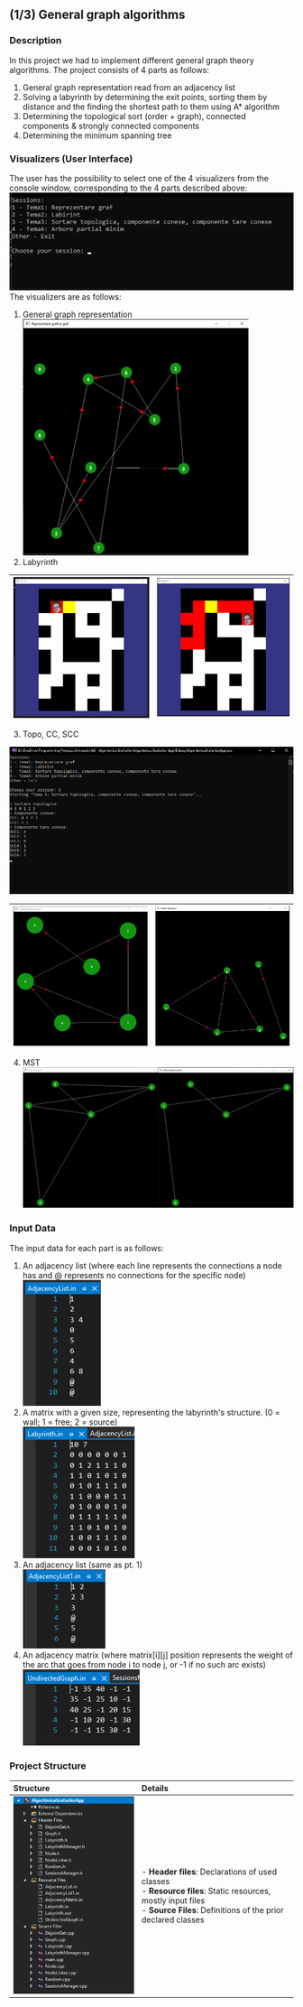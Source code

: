 ## (1/3) General graph algorithms

### Description
In this project we had to implement different general graph theory algorithms. The project consists of 4 parts as follows:
1. General graph representation read from an adjacency list
2. Solving a labyrinth by determining the exit points, sorting them by distance and the finding the shortest path to them using A* algorithm
3. Determining the topological sort (order + graph), connected components & strongly connected components
4. Determining the minimum spanning tree

### Visualizers (User Interface)
The user has the possibility to select one of the 4 visualizers from the console window, corresponding to the 4 parts described above:
<br>![](../showcase/L1_menu_0.png)
<br>
The visualizers are as follows:
1. General graph representation
<br><img src="../showcase/L1_view_1.png" alt="" width="400px">
2. Labyrinth

|![](../showcase/L1_view_2.gif)|![](../showcase/L1_view_2.png)|
|:-:|:-:|

3. Topo, CC, SCC
<img src="../showcase/L1_menu_3.png" alt="" width="600px">

|![](../showcase/L1_view_3_1.png)|![](../showcase/L1_view_3_2.png)|
|:-:|:-:|
4. MST
<br>![](../showcase/L1_view_4.png)

### Input Data
The input data for each part is as follows:
1. An adjacency list (where each line represents the connections a node has and @ represents no connections for the specific node)
<br>![](../showcase/L1_view_1_in.png)
2. A matrix with a given size, representing the labyrinth's structure. (0 = wall; 1 = free; 2 = source)
<br>![](../showcase/L1_view_2_in.png)
3. An adjacency list (same as pt. 1)
<br>![](../showcase/L1_view_3_in.png)
4. An adjacency matrix (where matrix[i][j] position represents the weight of the arc that goes from node i to node j, or -1 if no such arc exists)
<br>![](../showcase/L1_view_4_in.png)

### Project Structure
|Structure|Details|
|:-|:-|
|<img src="../showcase/L1_structure.png" alt="" width="300px">|- **Header files**: Declarations of used classes<br>- **Resource files**: Static resources, mostly input files<br>- **Source Files**: Definitions of the prior declared classes|
